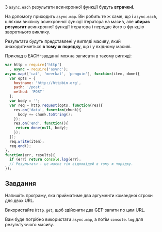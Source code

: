 З `async.each` результати асинхронної функції будуть **втрачені**.

На допомогу приходить `async.map`. Він робить те ж саме, що і `async.each`,
шляхом виклику асинхронної функції ітератора на масив, але **збирає результат**
асинхронної функції ітератора і передає його в функцію зворотнього виклику.

Результати будуть представлені у вигляді масиву, який знаходитиметься **в тому ж порядку**,
що і у вхідному масиві.

Приклад в EACH-завданні можна записати в такому вигляді:

```js
var http = require('http')
  , async = require('async');
async.map(['cat', 'meerkat', 'penguin'], function(item, done){
  var opts = {
    hostname: 'http://httpbin.org',
    path: '/post',
    method: 'POST'
  };
  var body = '';
  var req = http.request(opts, function(res){
    res.on('data', function(chunk){
      body += chunk.toString();
    });
    res.on('end', function(){
     return done(null, body);
    });
  });
  req.write(item);
  req.end();
},
function(err, results){
  if (err) return console.log(err);
  // Результати - це масив тіл відповідей в тому ж порядку.
});
```

## Завдання

Напишіть програму, яка прийматиме два аргументи командної строки для двох URL.

Використайте `http.get`, щоб здійснити два GET-запити по цим URL.

Вам буде потрібно використати `async.map`, а потім `console.log` для результуючого масиву.
